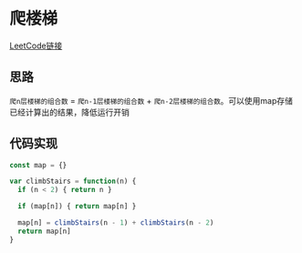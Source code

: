 # 爬楼梯

[LeetCode链接](https://leetcode-cn.com/problems/climbing-stairs/)

## 思路

`爬n层楼梯的组合数` = `爬n-1层楼梯的组合数` + `爬n-2层楼梯的组合数`。可以使用map存储已经计算出的结果，降低运行开销

## 代码实现

````js
const map = {}

var climbStairs = function(n) {
  if (n < 2) { return n }

  if (map[n]) { return map[n] }

  map[n] = climbStairs(n - 1) + climbStairs(n - 2)
  return map[n]
}
````
